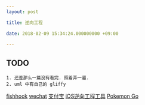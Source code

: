 ```yaml
---
layout: post

title: 逆向工程

date: 2018-02-09 15:34:24.000000000 +09:00

---
```




## TODO
	
	1. 还差那么一篇没有看完. 照着弄一遍.
	2. uml 中有自己的 gliffy 

	
	
	
	
	
	
[fishhook](http://www.imlifengfeng.com/blog/?p=692)
[wechat](https://pandara.xyz/tags/iOS逆向工程/)
[支付宝](http://blog.imjun.net/posts/restore-symbol-of-iOS-app/)
[iOS逆向工程工具](https://www.jianshu.com/p/4da57be23275)
[Pokemon Go](http://kittenyang.com/pokemongocrack/)